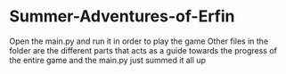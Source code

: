 # Summer-Adventures-of-Erfin
Open the main.py and run it in order to play the game
Other files in the folder are the different parts that acts as a guide towards the progress of the entire game and the main.py just summed it all up

